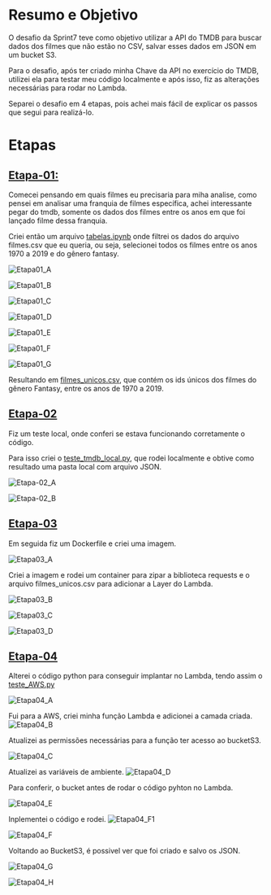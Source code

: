 # Resumo e Objetivo
 
O desafio da Sprint7 teve como objetivo utilizar a API do TMDB para buscar dados dos filmes que não estão no CSV, salvar esses dados em JSON em um bucket S3.

Para o desafio, após ter criado minha Chave da API no exercício do TMDB, utilizei ela para testar meu código localmente e após isso, fiz as alterações necessárias para rodar no Lambda.

Separei o desafio em 4 etapas, pois achei mais fácil de explicar os passos que segui para realizá-lo.

# Etapas

## [Etapa-01: ](../Desafio/Etapa-01/)
Comecei pensando em quais filmes eu precisaria para miha analise, como pensei em analisar uma franquia de filmes específica, achei interessante pegar do tmdb, somente os dados dos filmes entre os anos em que foi lançado filme dessa franquia.

Criei então um arquivo [tabelas.ipynb](../Desafio/Etapa-01/tabelas.ipynb) onde filtrei os dados do arquivo filmes.csv que eu queria, ou seja, selecionei todos os filmes entre os anos 1970 a 2019 e do gênero fantasy.

![Etapa01_A](../Evidencias/Etapa01_A.jpg)

![Etapa01_B](../Evidencias/Etapa01_B.jpg)

![Etapa01_C](../Evidencias/Etapa01_C.jpg)

![Etapa01_D](../Evidencias/Etapa01_D.jpg)

![Etapa01_E](../Evidencias/Etapa01_E.jpg)

![Etapa01_F](../Evidencias/Etapa01_F.jpg)

![Etapa01_G](../Evidencias/Etapa01_G.jpg)

Resultando em [filmes_unicos.csv](../Desafio/Etapa-01/filmes_unicos.csv), que contém os ids únicos dos filmes do gênero Fantasy, entre os anos de 1970 a 2019.


## [Etapa-02](../Desafio/Etapa-02/)

Fiz um teste local, onde conferi se estava funcionando corretamente o código.

Para isso criei o [teste_tmdb_local.py](../Desafio/Etapa-02/teste_tmdb_local.py), que rodei localmente e obtive como resultado uma pasta local com arquivo JSON.

![Etapa-02_A](../Evidencias/Etapa02_A.jpg)

![Etapa-02_B](../Evidencias/Etapa02_B.jpg)


## [Etapa-03](../Desafio/Etapa-03/)

Em seguida fiz um Dockerfile e criei uma imagem.

![Etapa03_A](../Evidencias/Etapa03_A.jpg)

Criei a imagem e rodei um container para zipar a biblioteca requests e o arquivo filmes_unicos.csv para adicionar a Layer do Lambda.

![Etapa03_B](../Evidencias/Etapa03_B.jpg)

![Etapa03_C](../Evidencias/Etapa03_C.jpg)

![Etapa03_D](../Evidencias/Etapa03_D.jpg)

## [Etapa-04](../Desafio/Etapa-04/)

Alterei o código python para conseguir implantar no Lambda, tendo assim o [teste_AWS.py](../Desafio/Etapa-04/teste_AWS.py)

![Etapa04_A](../Evidencias/Etapa04_A.jpg)

Fui para a AWS, criei minha função Lambda e adicionei a camada criada.
![Etapa04_B](../Evidencias/Etapa04_B.jpg)

Atualizei as permissões necessárias para a função ter acesso ao bucketS3.

![Etapa04_C](../Evidencias/Etapa04_C.jpg)

Atualizei as variáveis de ambiente.
![Etapa04_D](../Evidencias/Etapa04_D.jpg)

Para conferir, o bucket antes de rodar o código pyhton no Lambda.

![Etapa04_E](../Evidencias/Etapa04_E_bucket_antes.jpg)

Inplementei o código e rodei.
![Etapa04_F1](../Evidencias/Etapa04_F1.jpg)

![Etapa04_F](../Evidencias/Etapa04_F.jpg)

Voltando ao BucketS3, é possivel ver que foi criado e salvo os JSON.

![Etapa04_G](../Evidencias/Etapa04_G.jpg)

![Etapa04_H](../Evidencias/Etapa04_H.jpg)